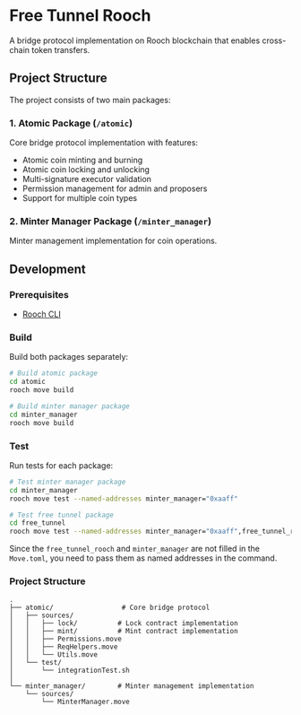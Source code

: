 # Free Tunnel Rooch

A bridge protocol implementation on Rooch blockchain that enables cross-chain token transfers.

## Project Structure

The project consists of two main packages:

### 1. Atomic Package (`/atomic`)
Core bridge protocol implementation with features:
- Atomic coin minting and burning
- Atomic coin locking and unlocking 
- Multi-signature executor validation
- Permission management for admin and proposers
- Support for multiple coin types

### 2. Minter Manager Package (`/minter_manager`)
Minter management implementation for coin operations.

## Development

### Prerequisites

- [Rooch CLI](https://rooch.network/docs/get-started/installation)

### Build

Build both packages separately:

```bash
# Build atomic package
cd atomic
rooch move build

# Build minter manager package
cd minter_manager
rooch move build
```

### Test

Run tests for each package:

```bash
# Test minter manager package
cd minter_manager
rooch move test --named-addresses minter_manager="0xaaff"

# Test free tunnel package
cd free_tunnel
rooch move test --named-addresses minter_manager="0xaaff",free_tunnel_rooch="0xbbee"
```

Since the `free_tunnel_rooch` and `minter_manager` are not filled in the `Move.toml`, you need to pass them as named addresses in the command.

### Project Structure
```
.
├── atomic/                 # Core bridge protocol
│   ├── sources/
│   │   ├── lock/          # Lock contract implementation
│   │   ├── mint/          # Mint contract implementation
│   │   ├── Permissions.move
│   │   ├── ReqHelpers.move
│   │   └── Utils.move
│   └── test/
│       └── integrationTest.sh
│
└── minter_manager/        # Minter management implementation
    └── sources/
        └── MinterManager.move
```